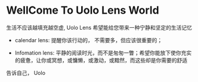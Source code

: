 # WellCome To Uolo Lens World


生活不应该越填充越空虚, Uolo Lens 希望能给您带来一种宁静和坚定的生活记忆

- calendar lens: 提醒你该行动的， 不需要多，但应该很重要的；

- Infomation lens: 平静的阅读时光，而不是匆匆一瞥；希望你能放下使你充实的疲惫，让你或冥想，或慵懒，或激动，或黯然，而这些却是你需要的舒适


告诉自己， Uolo
